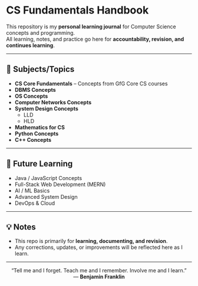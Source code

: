 # CS Fundamentals Handbook

This repository is my **personal learning journal** for Computer Science concepts and programming.  
All learning, notes, and practice go here for **accountability, revision, and continues learning**.

---

## 📂 Subjects/Topics

- **CS Core Fundamentals** – Concepts from GfG Core CS courses  
- **DBMS Concepts**  
- **OS Concepts**  
- **Computer Networks Concepts**  
- **System Design Concepts**
  - LLD  
  - HLD  
- **Mathematics for CS**  
- **Python Concepts**  
- **C++ Concepts**

---

## 🚀 Future Learning
- Java / JavaScript Concepts  
- Full-Stack Web Development (MERN)  
- AI / ML Basics  
- Advanced System Design  
- DevOps & Cloud  

---

## 💡 Notes
- This repo is primarily for **learning, documenting, and revision**.  
- Any corrections, updates, or improvements will be reflected here as I learn.  

---


<p align="center">
  “Tell me and I forget. Teach me and I remember. Involve me and I learn.” <br>
  — <strong>Benjamin Franklin</strong>
</p>
